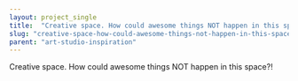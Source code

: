 ```yaml
---
layout: project_single
title:  "Creative space. How could awesome things NOT happen in this space?!"
slug: "creative-space-how-could-awesome-things-not-happen-in-this-space"
parent: "art-studio-inspiration"
---
```

Creative space. How could awesome things NOT happen in this space?!